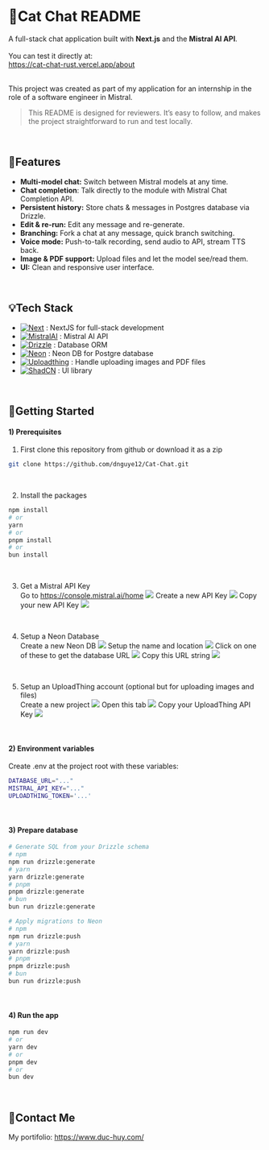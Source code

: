 # 👋Cat Chat README

A full-stack chat application built with **Next.js** and the **Mistral AI API**.
<br/>
<br/>
You can test it directly at:<br/>
https://cat-chat-rust.vercel.app/about
<br/><br/>

This project was created as part of my application for an internship in the role of a software engineer in Mistral.

> This README is designed for reviewers. It’s easy to follow, and makes the project straightforward to run and test locally.
<br/>

## 🔧Features
* **Multi-model chat:** Switch between Mistral models at any time.
* **Chat completion**: Talk directly to the module with Mistral Chat Completion API.
* **Persistent history:** Store chats & messages in Postgres database via Drizzle.
* **Edit & re-run:** Edit any message and re-generate.
* **Branching:** Fork a chat at any message, quick branch switching.
* **Voice mode:** Push-to-talk recording, send audio to API, stream TTS back.
* **Image & PDF support:** Upload files and let the model see/read them.
* **UI:** Clean and responsive user interface.
<br>

## 💡Tech Stack
[Next.js]: https://img.shields.io/badge/next.js-000000?style=for-the-badge&logo=nextdotjs&logoColor=white
[Next-url]: https://nextjs.org/
[MistralAI]: https://img.shields.io/badge/mistralai-FA520F?style=for-the-badge&logo=mistralai&logoColor=white
[Mistral-url]: https://mistral.ai/
[Drizzle]: https://img.shields.io/badge/drizzle-C5F74F?style=for-the-badge&logo=drizzle&logoColor=black
[Drizzlel-url]: https://orm.drizzle.team/
[Neon]: https://img.shields.io/badge/neondb-47A248?style=for-the-badge&logo=postgresql&logoColor=white
[Neon-url]: https://neon.com/
[Uploadthing]: https://img.shields.io/badge/uploadthing-FF000F?style=for-the-badge&logo=databricks&logoColor=white
[Uploadthing-url]: https://uploadthing.com/
[ShadCN]: https://img.shields.io/badge/shadcnui-000000?style=for-the-badge&logo=shadcnui&logoColor=white
[ShadCN-url]: https://ui.shadcn.com/
* [![Next][Next.js]][Next-url] : NextJS for full-stack development
* [![MistralAI][MistralAI]][Mistral-url] : Mistral AI API
* [![Drizzle][Drizzle]][Drizzlel-url] : Database ORM
* [![Neon][Neon]][Neon-url] : Neon DB for Postgre database
* [![Uploadthing][Uploadthing]][Uploadthing-url] : Handle uploading images and PDF files
* [![ShadCN][ShadCN]][ShadCN-url] :  UI library
<br>

## 📖Getting Started
#### 1) Prerequisites
1. First clone this repository from github or download it as a zip
```bash
git clone https://github.com/dnguye12/Cat-Chat.git
```
<br/>

2. Install the packages
```bash
npm install
# or
yarn
# or
pnpm install
# or
bun install
```
<br/>

3. Get a Mistral API Key<br>
Go to https://console.mistral.ai/home
![](https://i.ibb.co/N2ny86Hy/001.png)
Create a new API Key
![](https://i.ibb.co/xtTXkDRZ/002.png)
Copy your new API Key
![](https://i.ibb.co/ZRw9TpSC/003.png?v2)

<br>

4. Setup a Neon Database<br>
Create a new Neon DB
![](https://i.ibb.co/rKZ1XL2g/004.png)
Setup the name and location
![](https://i.ibb.co/M51Gcncb/005.png)
Click on one of these to get the database URL
![](https://i.ibb.co/39mH4q5k/006.png)
Copy this URL string
![](https://i.ibb.co/MQzYS82/007.png?v2)

<br>

5. Setup  an UploadThing account (optional but for uploading images and files)<br>
Create a new project
![](https://i.ibb.co/yzn1tns/008.png)
Open this tab
![](https://i.ibb.co/95w9n2T/009.png)
Copy your UploadThing API Key
![](https://i.ibb.co/HDRhbGR7/010.png?v2)

<br>

#### 2) Environment variables
Create .env at the project root with these variables:
```bash
DATABASE_URL="..."
MISTRAL_API_KEY="..."
UPLOADTHING_TOKEN='...'
```
<br />

#### 3) Prepare database
```bash
# Generate SQL from your Drizzle schema
# npm
npm run drizzle:generate
# yarn
yarn drizzle:generate
# pnpm
pnpm drizzle:generate
# bun
bun run drizzle:generate

# Apply migrations to Neon
# npm
npm run drizzle:push
# yarn
yarn drizzle:push
# pnpm
pnpm drizzle:push
# bun
bun run drizzle:push
```
<br />

#### 4) Run the app
```bash
npm run dev
# or
yarn dev
# or
pnpm dev
# or
bun dev
```
<br />

## 🤗Contact Me
My portifolio: https://www.duc-huy.com/
